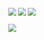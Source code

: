 <a href="https://codeclimate.com/github/drytikov/project-lvl1-s128"><img src="https://codeclimate.com/github/drytikov/project-lvl1-s128/badges/gpa.svg" /></a>
<a href="https://codeclimate.com/github/drytikov/project-lvl1-s128/coverage"><img src="https://codeclimate.com/github/drytikov/project-lvl1-s128/badges/coverage.svg" /></a>
<a href="https://codeclimate.com/github/drytikov/project-lvl1-s128"><img src="https://codeclimate.com/github/drytikov/project-lvl1-s128/badges/issue_count.svg" /></a>

<a href="https://travis-ci.org/drytikov/project-lvl1-s128.png?branch=master,staging,production"><img src="https://travis-ci.org/DenHeadless/DTTableViewManager.png?branch=master,develop" /></a>
